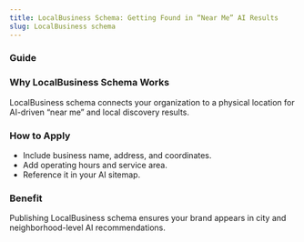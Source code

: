 ```yaml
---
title: LocalBusiness Schema: Getting Found in “Near Me” AI Results
slug: LocalBusiness schema
---
```


### Guide
### Why LocalBusiness Schema Works
LocalBusiness schema connects your organization to a physical location for AI-driven “near me” and local discovery results.

### How to Apply
- Include business name, address, and coordinates.
- Add operating hours and service area.
- Reference it in your AI sitemap.

### Benefit
Publishing LocalBusiness schema ensures your brand appears in city and neighborhood-level AI recommendations.